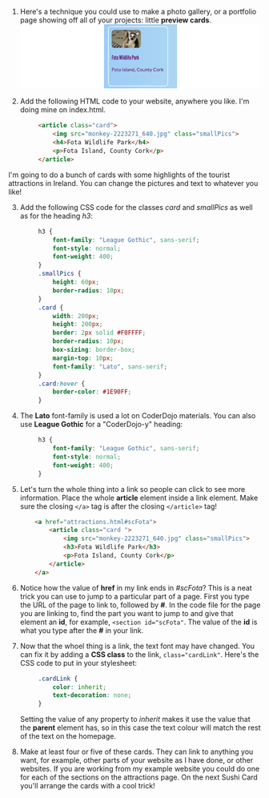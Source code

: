 1. Here's a technique you could use to make a photo gallery, or a portfolio page showing off all of your projects: little **preview cards**. ![](assets/previewCard_800_214.png)

2. Add the following HTML code to your website, anywhere you like. I'm doing mine on index.html.
   ```html
        <article class="card">
            <img src="monkey-2223271_640.jpg" class="smallPics">
            <h4>Fota Wildlife Park</h4>
            <p>Fota Island, County Cork</p>
		</article>
   ```
  I'm going to do a bunch of cards with some highlights of the tourist attractions in Ireland. You can change the pictures and text to whatever you like!
    
3. Add the following CSS code for the classes _card_ and _smallPics_ as well as for the heading _h3_:
   ```css
        h3 {
            font-family: "League Gothic", sans-serif;
            font-style: normal;
            font-weight: 400;
        }
        .smallPics {
            height: 60px;
            border-radius: 10px;
        }
        .card {
            width: 200px;
            height: 200px;
            border: 2px solid #F0FFFF;
            border-radius: 10px;
            box-sizing: border-box;
            margin-top: 10px;
            font-family: "Lato", sans-serif;
        }
        .card:hover {
            border-color: #1E90FF;
        }
   ```

4. The **Lato** font-family is used a lot on CoderDojo materials. You can also use **League Gothic** for a "CoderDojo-y" heading:
   ```css
        h3 {
            font-family: "League Gothic", sans-serif;
            font-style: normal;
            font-weight: 400;
        }
   ```

5. Let's turn the whole thing into a link so people can click to see more information. Place the whole **article** element inside a link element. Make sure the closing `</a>` tag is after the closing `</article>` tag! 
    ```html
        <a href="attractions.html#scFota">  
            <article class="card ">
                <img src="monkey-2223271_640.jpg" class="smallPics">
                <h3>Fota Wildlife Park</h3>
                <p>Fota Island, County Cork</p>
            </article>
        </a>
    ```
    
6. Notice how the value of **href** in my link ends in _#scFota_? This is a neat trick you can use to jump to a particular part of a page. First you type the URL of the page to link to, followed by **#**. In the code file for the page you are linking to, find the part you want to jump to and give that element an **id**, for example, `<section id="scFota"`. The value of the **id** is what you type after the **#** in your link.

7. Now that the whoel thing is a link, the text font may have changed. You can fix it by adding a **CSS class** to the link, `class="cardLink"`. Here's the CSS code to put in your stylesheet:
   ```css
        .cardLink {
            color: inherit;
            text-decoration: none;
        }
   ```
   Setting the value of any property to _inherit_ makes it use the value that the **parent** element has, so in this case the text colour will match the rest of the text on the homepage.

8. Make at least four or five of these cards. They can link to anything you want, for example, other parts of your website as I have done, or other websites. If you are working from my example website you could do one for each of the sections on the attractions page. On the next Sushi Card you'll arrange the cards with a cool trick!